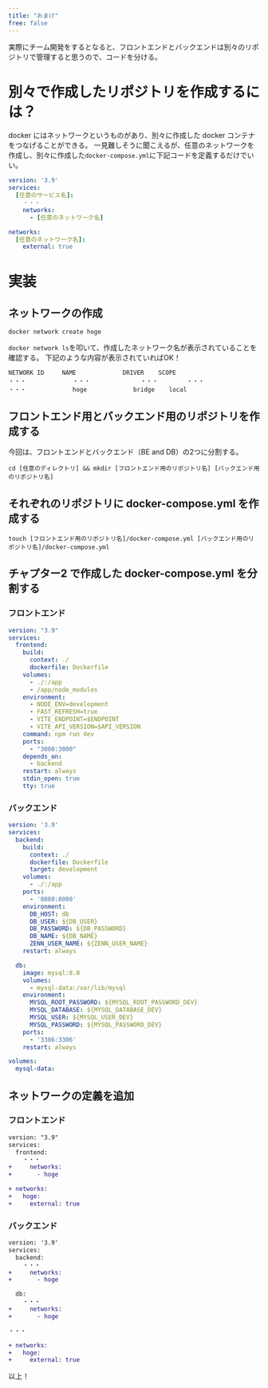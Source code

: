 ```yaml
---
title: "おまけ"
free: false
---
```


実際にチーム開発をするとなると、フロントエンドとバックエンドは別々のリポジトリで管理すると思うので、コードを分ける。
# 別々で作成したリポジトリを作成するには？
docker にはネットワークというものがあり、別々に作成した docker コンテナをつなげることができる。
一見難しそうに聞こえるが、任意のネットワークを作成し、別々に作成した`docker-compose.yml`に下記コードを定義するだけでいい。
```yml:docker-compose.yml
version: '3.9'
services:
  [任意のサービス名]:
    ・・・
    networks:
      - [任意のネットワーク名]

networks:
  [任意のネットワーク名]:
    external: true
```
# 実装
## ネットワークの作成
```
docker network create hoge
```
`docker network ls`を叩いて、作成したネットワーク名が表示されていることを確認する。
下記のような内容が表示されていればOK！
```
NETWORK ID     NAME             DRIVER    SCOPE
・・・             ・・・              ・・・        ・・・
・・・             hoge             bridge    local
```
## フロントエンド用とバックエンド用のリポジトリを作成する
今回は、フロントエンドとバックエンド（BE and DB）の2つに分割する。
```
cd [任意のディレクトリ] && mkdir [フロントエンド用のリポジトリ名] [バックエンド用のリポジトリ名]
```
## それぞれのリポジトリに docker-compose.yml を作成する
```
touch [フロントエンド用のリポジトリ名]/docker-compose.yml [バックエンド用のリポジトリ名]/docker-compose.yml
```
## チャプター2 で作成した docker-compose.yml を分割する
### フロントエンド
```yml:blog_admin_front/docker-compose.yml
version: "3.9"
services:
  frontend:
    build:
      context: ./
      dockerfile: Dockerfile
    volumes:
      - ./:/app
      - /app/node_modules
    environment:
      - NODE_ENV=development
      - FAST_REFRESH=true
      - VITE_ENDPOINT=$ENDPOINT
      - VITE_API_VERSION=$API_VERSION
    command: npm run dev
    ports:
      - "3000:3000"
    depends_on:
      - backend
    restart: always
    stdin_open: true
    tty: true
```
### バックエンド
```yml:blog_admin_back/docker-compose.yml
version: '3.9'
services:
  backend:
    build:
      context: ./
      dockerfile: Dockerfile
      target: development
    volumes:
      - ./:/app
    ports:
      - '8080:8080'
    environment:
      DB_HOST: db
      DB_USER: ${DB_USER}
      DB_PASSWORD: ${DB_PASSWORD}
      DB_NAME: ${DB_NAME}
      ZENN_USER_NAME: ${ZENN_USER_NAME}
    restart: always

  db:
    image: mysql:8.0
    volumes:
      - mysql-data:/var/lib/mysql
    environment:
      MYSQL_ROOT_PASSWORD: ${MYSQL_ROOT_PASSWORD_DEV}
      MYSQL_DATABASE: ${MYSQL_DATABASE_DEV}
      MYSQL_USER: ${MYSQL_USER_DEV}
      MYSQL_PASSWORD: ${MYSQL_PASSWORD_DEV}
    ports:
      - '3306:3306'
    restart: always

volumes:
  mysql-data:
```
## ネットワークの定義を追加
### フロントエンド
```diff yml
version: "3.9"
services:
  frontend:
    ・・・
+     networks:
+       - hoge

+ networks:
+   hoge:
+     external: true
```
### バックエンド
```diff yml
version: '3.9'
services:
  backend:
    ・・・
+     networks:
+       - hoge

  db:
    ・・・
+     networks:
+       - hoge

・・・

+ networks:
+   hoge:
+     external: true
```
以上！
